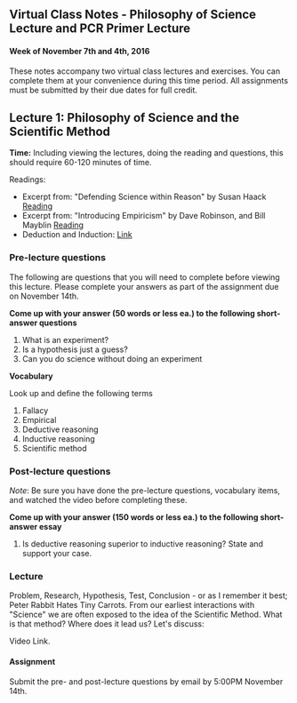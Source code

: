 ## Virtual Class Notes - Philosophy of Science Lecture and PCR Primer Lecture

#### Week of November 7th and 4th, 2016


These notes accompany two virtual class lectures and exercises. You can complete them at your convenience during this time period. All assignments must be submitted by their due dates for full credit. 

## Lecture 1: Philosophy of Science and the Scientific Method

**Time:** Including viewing the lectures, doing the reading and questions, this should require 60-120 minutes of time. 

Readings: 

- Excerpt from: "Defending Science within Reason" by Susan Haack [Reading](../pdfs/Haack_reading.pdf)
- Excerpt from: "Introducing Empiricism" by Dave Robinson, and Bill Mayblin [Reading](../pdfs/empiricisim-cartoons.pdf)
- Deduction and Induction: [Link](http://www.socialresearchmethods.net/kb/dedind.php)


### Pre-lecture questions

The following are questions that you will need to complete before viewing this lecture. Please complete your answers as part of the assignment due on November 14th.

**Come up with your answer (50 words or less ea.) to the following short-answer questions**

1. What is an experiment?
2. Is a hypothesis just a guess?
3. Can you do science without doing an experiment

**Vocabulary**

Look up and define the following terms
1. Fallacy
2. Empirical
3. Deductive reasoning
4. Inductive reasoning
5. Scientific method

### Post-lecture questions
*Note*: Be sure you have done the pre-lecture questions, vocabulary items, and watched the video before completing these. 

**Come up with your answer (150 words or less ea.) to the following short-answer essay**

1. Is deductive reasoning superior to inductive reasoning? State and support your case. 


### Lecture

Problem, Research, Hypothesis, Test, Conclusion - or as I remember it best; Peter Rabbit Hates Tiny Carrots. From our earliest interactions with "Science" we are often exposed to the idea of the Scientific Method. What is that method? Where does it lead us? Let's discuss:

Video Link. 




#### Assignment
Submit the pre- and post-lecture questions by email by 5:00PM November 14th. 

